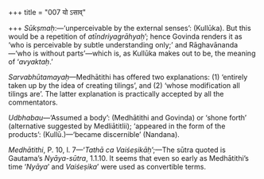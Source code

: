 +++
title = "007 यो ऽसाव्"

+++
*Sūkṣmaḥ*:—‘unperceivable by the external senses’: (Kullūka). But this
would be a repetition of *atīndriyagrāhyaḥ*’; hence Govinda renders it
as ‘who is perceivable by subtle understanding only;’ and
Rāghavānanda—‘who is without parts’—which is, as Kullūka makes out to
be, the meaning of ‘*avyaktaḥ*.’

*Sarvabhūtamayaḥ*—Medhātithi has offered two explanations: (1) ‘entirely
taken up by the idea of creating tilings’, and (2) ‘whose modification
all tilings are’. The latter explanation is practically accepted by all
the commentators.

*Udbhabau*—‘Assumed a body’: (Medhātithi and Govinda) or ‘shone forth’
(alternative suggested by Medliātitlii); ‘appeared in the form of the
products’: (Kullū.)—‘became discernible’ (Nandana).

*Medhātithi*, P. 10, l. 7—‘*Tathā ca Vaiśeṣikāḥ*’;—The sūtra quoted is
Gautama’s *Nyāya-sūtra*, 1.1.10. It seems that even so early as
Medhātithi’s time ‘*Nyāya*’ and *Vaiśeṣika*’ were used as convertible
terms.
